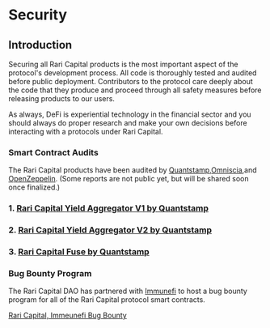 # Security

## Introduction 

Securing all Rari Capital products is the most important aspect of the protocol's development process. All code is thoroughly tested and audited before public deployment. Contributors to the protocol care deeply about the code that they produce and proceed through all safety measures before releasing products to our users. 

As always, DeFi is experiential technology in the financial sector and you should always do proper research and make your own decisions before interacting with a protocols under Rari Capital. 

### Smart Contract Audits 

The Rari Capital products have been audited by [Quantstamp](https://quantstamp.com/),[Omniscia](https://omniscia.io/),and [OpenZeppelin](https://openzeppelin.com/). (Some reports are not public yet, but will be shared soon once finalized.)

### 1. [Rari Capital Yield Aggregator V1 by Quantstamp](https://certificate.quantstamp.com/full/rari-capital)

### 2. [Rari Capital Yield Aggregator V2 by Quantstamp](https://certificate.quantstamp.com/full/rari-capital-v-2)

### 3. [Rari Capital Fuse by Quantstamp](https://certificate.quantstamp.com/full/fuse-contracts)

### Bug Bounty Program 

The Rari Capital DAO has partnered with [Immunefi](https://immunefi.com/) to host a bug bounty program for all of the Rari Capital protocol smart contracts.



[Rari Capital, Immeunefi Bug Bounty](https://immunefi.com/bounty/raricapital/)

